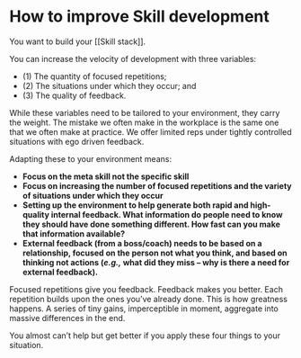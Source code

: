# How to improve Skill development

You want to build your [[Skill stack]].


You can increase the velocity of development with three variables: 
- (1) The quantity of focused repetitions; 
- (2) The situations under which they occur; and 
- (3) The quality of feedback.

While these variables need to be tailored to your environment, they carry the weight. The mistake we often make in the workplace is the same one that we often make at practice. We offer limited reps under tightly controlled situations with ego driven feedback.

Adapting these to your environment means:

-   **Focus on the meta skill not the specific skill**
-   **Focus on increasing the number of focused repetitions and the variety of situations under which they occur**
-   **Setting up the environment to help generate both rapid and high-quality internal feedback. What information do people need to know they should have done something different. How fast can you make that information available?**
-   **External feedback (from a boss/coach) needs to be based on a relationship, focused on the person not what you think, and based on thinking not actions (_e.g.,_ what did they miss – why is there a need for external feedback).**

Focused repetitions give you feedback. Feedback makes you better. Each repetition builds upon the ones you’ve already done. This is how greatness happens. A series of tiny gains, imperceptible in moment, aggregate into massive differences in the end.

You almost can’t help but get better if you apply these four things to your situation.